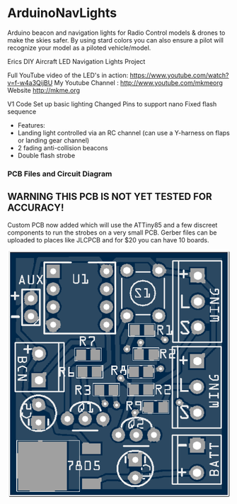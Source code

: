 # ArduinoNavLights
Arduino beacon and navigation lights for Radio Control models & drones to make the skies safer. By using stard colors you can also 
ensure a pilot will recognize your model as a piloted vehicle/model.

 Erics DIY Aircraft LED Navigation Lights Project

Full YouTube video of the LED's in action: https://www.youtube.com/watch?v=f-w4a3QijBU 
My Youtube Channel  : http://www.youtube.com/mkmeorg
Website http://mkme.org


V1 Code Set up basic lighting
Changed Pins to support nano
Fixed flash sequence
 
 * Features:
 * Landing light controlled via an RC channel (can use a Y-harness on flaps or landing gear channel)
 * 2 fading anti-collision beacons
 * Double flash strobe

### PCB Files and Circuit Diagram

## WARNING THIS PCB IS NOT YET TESTED FOR ACCURACY!

Custom PCB now added which will use the ATTiny85 and a few discreet components to run the strobes on a very small PCB.
Gerber files can be uploaded to places like JLCPCB and for $20 you can have 10 boards.

<p align="center">
  <img src="https://github.com/MKme/ArduinoNavLights/blob/master/Photos%20and%20Ref%20Materials/Board.PNG" width="650"/>
</p>